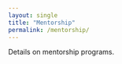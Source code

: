 ```yaml
---
layout: single
title: "Mentorship"
permalink: /mentorship/
---
```


Details on mentorship programs.
